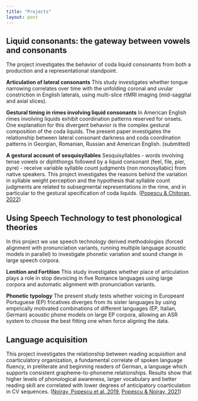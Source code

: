 ```yaml
---
title: "Projects"
layout: post
---
```


## Liquid consonants: the gateway between vowels and consonants

The project investigates the behavior of coda liquid consonants from both a production and a representational standpoint.

**Articulation of lateral consonants**
This study investigates whether tongue narrowing correlates over time with the unfolding coronal and uvular constriction in English laterals, using multi-slice rtMRI imaging (mid-saggital and axial slices). 

**Gestural timing in rimes involving liquid consonants**
In American English rimes involving liquids exhibit coordination patterns reserved for onsets. One explanation for this divergent behavior is the complex gestural composition of the coda liquids. The present paper investigates the relationship between lateral consonant darkness and coda coordination patterns in Georgian, Romanian, Russian and American English. (submitted)

**A gestural account of sesquisyllables** 
Sesquisyllables - words involving tense vowels or diphthongs followed by a liquid consonant (feel, file, pier, pyre) - receive variable syllable count judgments (non monosyllabic) from native speakers. This project investigates the reasons behind the variation in syllable weight perception and the hypothesis that syllable count judgments are related to subsegmental representations in the rime, and in particular to the gestural specification of coda liquids. ([Popescu & Chitoran, 2022](https://www.journal-labphon.org/article/id/7681/))

## Using Speech Technology to test phonological theories
In this project we use speech technology derived methodologies (forced alignment with pronunciation variants, running multiple language acoustic models in parallel) to investigate phonetic variation and sound change in large speech corpora. 

**Lenition and Fortition**
This study investigates whether place of articulation plays a role in stop devoicing in five Romance languages using large
corpora and automatic alignment with pronunciation variants.

**Phonetic typology**
The present study tests whether voicing in Europeant Portuguese (EP) fricatives diverges from its sister languages by using empirically motivated combinations of different languages
(EP, Italian, German) acoustic phone models on large EP corpora, allowing an ASR system to choose the best fitting one when force aligning the data. 


## Language acquisition 

This project investigates the relationship between reading acquisition and coarticulatory organization, a fundamental correlate of spoken language fluency,
in preliterate and beginning readers of German, a language which supports consistent grapheme-to-phoneme relationships. 
Results show that higher levels of phonological awareness, larger vocabulary and better reading skill are correlated with lower degrees of anticipatory coarticulation in CV sequences. ([Noiray, Popescu et al.,2019](https://www.frontiersin.org/articles/10.3389/fpsyg.2019.02777/full), [Popescu & Noiray, 2021](https://www.tandfonline.com/doi/full/10.1080/15475441.2021.1941032))







